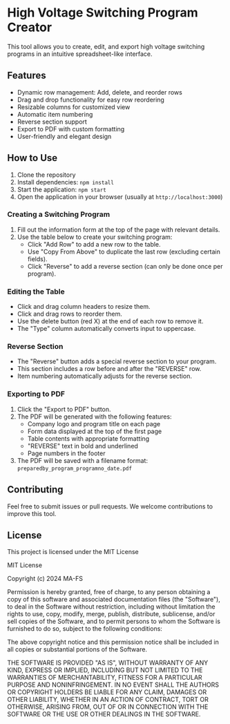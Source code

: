 # High Voltage Switching Program Creator

This tool allows you to create, edit, and export high voltage switching programs in an intuitive spreadsheet-like interface.

## Features
- Dynamic row management: Add, delete, and reorder rows
- Drag and drop functionality for easy row reordering
- Resizable columns for customized view
- Automatic item numbering
- Reverse section support
- Export to PDF with custom formatting
- User-friendly and elegant design

## How to Use

1. Clone the repository
2. Install dependencies: `npm install`
3. Start the application: `npm start`
4. Open the application in your browser (usually at `http://localhost:3000`)

### Creating a Switching Program

1. Fill out the information form at the top of the page with relevant details.
2. Use the table below to create your switching program:
   - Click "Add Row" to add a new row to the table.
   - Use "Copy From Above" to duplicate the last row (excluding certain fields).
   - Click "Reverse" to add a reverse section (can only be done once per program).

### Editing the Table

- Click and drag column headers to resize them.
- Click and drag rows to reorder them.
- Use the delete button (red X) at the end of each row to remove it.
- The "Type" column automatically converts input to uppercase.

### Reverse Section

- The "Reverse" button adds a special reverse section to your program.
- This section includes a row before and after the "REVERSE" row.
- Item numbering automatically adjusts for the reverse section.

### Exporting to PDF

1. Click the "Export to PDF" button.
2. The PDF will be generated with the following features:
   - Company logo and program title on each page
   - Form data displayed at the top of the first page
   - Table contents with appropriate formatting
   - "REVERSE" text in bold and underlined
   - Page numbers in the footer
3. The PDF will be saved with a filename format: `preparedby_program_programno_date.pdf`

## Contributing

Feel free to submit issues or pull requests. We welcome contributions to improve this tool.

## License

This project is licensed under the MIT License

MIT License

Copyright (c) 2024 MA-FS

Permission is hereby granted, free of charge, to any person obtaining a copy
of this software and associated documentation files (the "Software"), to deal
in the Software without restriction, including without limitation the rights
to use, copy, modify, merge, publish, distribute, sublicense, and/or sell
copies of the Software, and to permit persons to whom the Software is
furnished to do so, subject to the following conditions:

The above copyright notice and this permission notice shall be included in all
copies or substantial portions of the Software.

THE SOFTWARE IS PROVIDED "AS IS", WITHOUT WARRANTY OF ANY KIND, EXPRESS OR
IMPLIED, INCLUDING BUT NOT LIMITED TO THE WARRANTIES OF MERCHANTABILITY,
FITNESS FOR A PARTICULAR PURPOSE AND NONINFRINGEMENT. IN NO EVENT SHALL THE
AUTHORS OR COPYRIGHT HOLDERS BE LIABLE FOR ANY CLAIM, DAMAGES OR OTHER
LIABILITY, WHETHER IN AN ACTION OF CONTRACT, TORT OR OTHERWISE, ARISING FROM,
OUT OF OR IN CONNECTION WITH THE SOFTWARE OR THE USE OR OTHER DEALINGS IN THE
SOFTWARE.